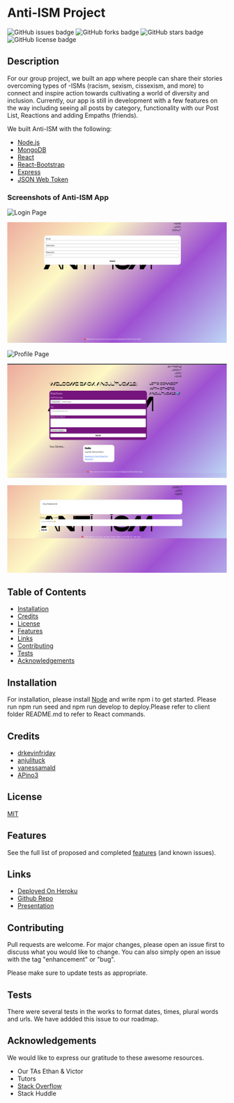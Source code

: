
# Anti-ISM Project

![GitHub issues badge](https://img.shields.io/github/issues/drkevinfriday/Project3FullStack)
![GitHub forks badge](https://img.shields.io/github/forks/drkevinfriday/Project3FullStack)
![GitHub stars badge](https://img.shields.io/github/stars/drkevinfriday/Project3FullStack)
![GitHub license badge](https://img.shields.io/github/license/drkevinfriday/Project3FullStack)

 ## Description

For our group project, we built an app where people can share their stories overcoming types of -ISMs (racism, sexism, cissexism, and more) to connect and inspire action towards cultivating a world of diversity and inclusion. Currently, our app is still in development with a few features on the way including seeing all posts by category, functionality with our Post List, Reactions and adding Empaths (friends). 

We built Anti-ISM with the following:
* [Node.js](https://nodejs.org/en/)
* [MongoDB](https://www.mongodb.com)
* [React](https://reactjs.org)
* [React-Bootstrap](https://react-bootstrap.github.io)
* [Express](https://expressjs.com/)
* [JSON Web Token](https://jwt.io)

### Screenshots of Anti-ISM App

![Login Page](./client/src/assets/images/login.png "Login Page")

![Signup Page](./client/src/assets/images/signup.png "Signup Page")

![Profile Page](./client/src/assets/images/homepage.png "Homepage")

![Profile Page](./client/src/assets/images/profile.png "My Profile & Create Post")

![Reactions Form & Page ](./client/src/assets/images/reactions.png  "Reactions")

 ## Table of Contents 
 
 - [Installation](#installation)
 - [Credits](#credits)
 - [License](#license)
 - [Features](#features)
 - [Links](#links)
 - [Contributing](#contributing)
 - [Tests](#tests)
 - [Acknowledgements](#acknowledgements)
 
 
 ## Installation

 For installation, please install [Node](https://nodejs.dev) and write npm i to get started. Please run npm run seed and npm run develop to deploy.Please refer to client folder README.md to refer to React commands.
 
 ## Credits

* [drkevinfriday](https://github.com/drkevinfriday)
* [anjulituck](https://github.com/anjulituck)
* [vanessamald](https://github.com/vanessamald)
* [APino3](https://github.com/APino3)

 ## License
 
[MIT](https://choosealicense.com/licenses/mit/)
 
 ## Features

 See the full list of proposed and completed [features](https://github.com/drkevinfriday/Project3FullStack/issues) (and known issues).

 ## Links

* [Deployed On Heroku](https://peaceful-fortress-40561.herokuapp.com)
* [Github Repo](https://github.com/drkevinfriday/Project3FullStack/)
* [Presentation](https://docs.google.com/presentation/d/1DmmvNz8fVmNmzoCjg8znWvVuXhgkCgTAfkxbB-Zbu3w/edit#slide=id.p)

 ## Contributing

Pull requests are welcome. For major changes, please open an issue first to discuss what you would like to change. You can also simply open an issue with the tag "enhancement" or "bug". 

Please make sure to update tests as appropriate.

 ## Tests

There were several tests in the works to format dates, times, plural words and urls. We have addded this issue to our roadmap.
  
## Acknowledgements 

We would like to express our gratitude to these awesome resources. 
* Our TAs Ethan & Victor
* Tutors 
* [Stack Overflow](https://stackoverflow.com/)
* Stack Huddle 

  
